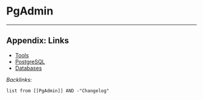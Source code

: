 # PgAdmin

---

## Appendix: Links

* [Tools](../../../Tools.md)
* [PostgreSQL](../Databases/PostgreSQL.md)
* [Databases](../../../../../2-Areas/MOCs/Databases.md)

*Backlinks:*

````dataview
list from [[PgAdmin]] AND -"Changelog"
````
